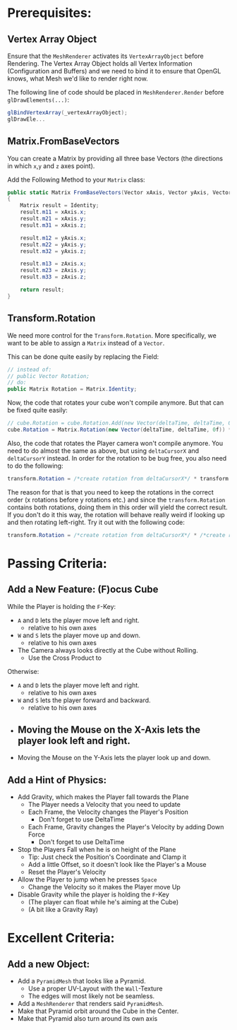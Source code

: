# Prerequisites:

## Vertex Array Object

Ensure that the `MeshRenderer` activates its `VertexArrayObject` before Rendering. The Vertex Array Object holds all Vertex Information (Configuration and Buffers) and we need to bind it to ensure that OpenGL knows, what Mesh we'd like to render right now.

The following line of code should be placed in `MeshRenderer.Render` before `glDrawElements(...)`:

```cs
glBindVertexArray(_vertexArrayObject);
glDrawEle...
```

## Matrix.FromBaseVectors

You can create a Matrix by providing all three base Vectors (the directions in which `x`,`y` and `z` axes point).

Add the Following Method to your `Matrix` class:

```cs
public static Matrix FromBaseVectors(Vector xAxis, Vector yAxis, Vector zAxis)
{
    Matrix result = Identity;
    result.m11 = xAxis.x;
    result.m21 = xAxis.y;
    result.m31 = xAxis.z;

    result.m12 = yAxis.x;
    result.m22 = yAxis.y;
    result.m32 = yAxis.z;

    result.m13 = zAxis.x;
    result.m23 = zAxis.y;
    result.m33 = zAxis.z;

    return result;
}
```

## Transform.Rotation

We need more control for the `Transform.Rotation`. More specifically, we want to be able to assign a `Matrix` instead of a `Vector`.

This can be done quite easily by replacing the Field:

```cs
// instead of:
// public Vector Rotation;
// do:
public Matrix Rotation = Matrix.Identity;
```

Now, the code that rotates your cube won't compile anymore. But that can be fixed quite easily:

```cs
// cube.Rotation = cube.Rotation.Add(new Vector(deltaTime, deltaTime, 0f));
cube.Rotation = Matrix.Rotation(new Vector(deltaTime, deltaTime, 0f)) * cube.Rotation;
```

Also, the code that rotates the Player camera won't compile anymore. You need to do almost the same as above, but using `deltaCursorX` and `deltaCursorY` instead. In order for the rotation to be bug free, you also need to do the following:

```cs
transform.Rotation = /*create rotation from deltaCursorX*/ * transform.Rotation * /*create rotation from deltaCursorY*/;
```

The reason for that is that you need to keep the rotations in the correct order (x rotations before y rotations etc.) and since the `transform.Rotation` contains both rotations, doing them in this order will yield the correct result. If you don't do it this way, the rotation will behave really weird if looking up and then rotating left-right. Try it out with the following code:

```cs
transform.Rotation = /*create rotation from deltaCursorX*/ * /*create rotation from deltaCursorY*/ * transform.Rotation;
```


# Passing Criteria:

## Add a New Feature: (F)ocus Cube

While the Player is holding the `F`-Key:
- `A` and `D` lets the player move left and right.
  - relative to his own axes
- `W` and `S` lets the player move up and down.
  - relative to his own axes
- The Camera always looks directly at the Cube without Rolling.
  - Use the Cross Product to 

Otherwise:
- `A` and `D` lets the player move left and right.
  - relative to his own axes
- `W` and `S` lets the player forward and backward.
  - relative to his own axes
- Moving the Mouse on the X-Axis lets the player look left and right.
  -
- Moving the Mouse on the Y-Axis lets the player look up and down.

## Add a Hint of Physics:
- Add Gravity, which makes the Player fall towards the Plane
  - The Player needs a Velocity that you need to update
  - Each Frame, the Velocity changes the Player's Position
    - Don't forget to use DeltaTime
  - Each Frame, Gravity changes the Player's Velocity by adding Down Force
    - Don't forget to use DeltaTime
- Stop the Players Fall when he is on height of the Plane
  - Tip: Just check the Position's Coordinate and Clamp it
  - Add a little Offset, so it doesn't look like the Player's a Mouse
  - Reset the Player's Velocity
- Allow the Player to jump when he presses `Space`
  - Change the Velocity so it makes the Player move Up
- Disable Gravity while the player is holding the `F`-Key
  - (The player can float while he's aiming at the Cube)
  - (A bit like a Gravity Ray)

# Excellent Criteria:

## Add a new Object:
- Add a `PyramidMesh` that looks like a Pyramid.
  - Use a proper UV-Layout with the `Wall`-Texture
  - The edges will most likely not be seamless.
- Add a `MeshRenderer` that renders said `PyramidMesh`.
- Make that Pyramid orbit around the Cube in the Center.
- Make that Pyramid also turn around its own axis